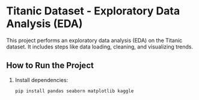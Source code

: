 # Titanic Dataset - Exploratory Data Analysis (EDA)

This project performs an exploratory data analysis (EDA) on the Titanic dataset. It includes steps like data loading, cleaning, and visualizing trends.

## How to Run the Project
1. Install dependencies:
   ```bash
   pip install pandas seaborn matplotlib kaggle
